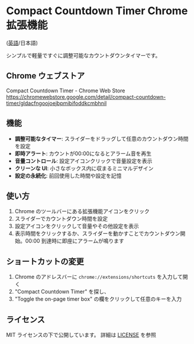 # Compact Countdown Timer Chrome 拡張機能

([英語](README.md)/日本語)

シンプルで軽量ですぐに調整可能なカウントダウンタイマーです。

## Chrome ウェブストア

Compact Countdown Timer - Chrome Web Store
https://chromewebstore.google.com/detail/compact-countdown-timer/gldacfngoojoejbpmibifoddkcmbhnil

## 機能

* **調整可能なタイマー**: スライダーをドラッグして任意のカウントダウン時間を設定
* **即時アラート**: カウントが00:00になるとアラーム音を再生
* **音量コントロール**: 設定アイコンクリックで音量設定を表示
* **クリーンな UI**: 小さなボックス内に収まるミニマルデザイン
* **設定の永続化**: 前回使用した時間や設定を記憶

## 使い方

1. Chrome のツールバーにある拡張機能アイコンをクリック
2. スライダーでカウントダウン時間を設定
3. 設定アイコンをクリックして音量やその他設定を表示
4. 表示時間をクリックするか、スライダーを動かすことでカウントダウン開始。00:00 到達時に即座にアラームが鳴ります

## ショートカットの変更

1. Chrome のアドレスバーに `chrome://extensions/shortcuts` を入力して開く
2. "Compact Countdown Timer" を探し、
3. "Toggle the on-page timer box" の欄をクリックして任意のキーを入力

## ライセンス

MIT ライセンスの下で公開しています。
詳細は [LICENSE](LICENSE) を参照

